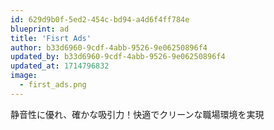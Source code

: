 ```yaml
---
id: 629d9b0f-5ed2-454c-bd94-a4d6f4ff784e
blueprint: ad
title: 'Fisrt Ads'
author: b33d6960-9cdf-4abb-9526-9e06250896f4
updated_by: b33d6960-9cdf-4abb-9526-9e06250896f4
updated_at: 1714796832
image:
  - first_ads.png
---
```

静音性に優れ、確かな吸引力！快適でクリーンな職場環境を実現